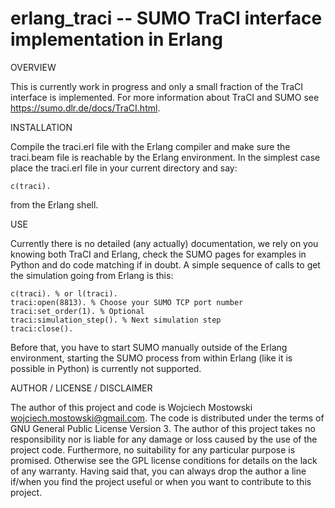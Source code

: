 # erlang_traci -- SUMO TraCI interface implementation in Erlang

OVERVIEW

This is currently work in progress and only a small fraction of the TraCI
interface is implemented. For more information about TraCI and SUMO see
https://sumo.dlr.de/docs/TraCI.html.

INSTALLATION

Compile the traci.erl file with the Erlang compiler and make sure the
traci.beam file is reachable by the Erlang environment. In the simplest
case place the traci.erl file in your current directory and say:

	c(traci).

from the Erlang shell.

USE

Currently there is no detailed (any actually) documentation, we rely on
you knowing both TraCI and Erlang, check the SUMO pages for examples in
Python and do code matching if in doubt. A simple sequence of calls to
get the simulation going from Erlang is this:

	c(traci). % or l(traci).
	traci:open(8813). % Choose your SUMO TCP port number
	traci:set_order(1). % Optional
	traci:simulation_step(). % Next simulation step
	traci:close().

Before that, you have to start SUMO manually outside of the Erlang
environment, starting the SUMO process from within Erlang (like it is
possible in Python) is currently not supported.

AUTHOR / LICENSE / DISCLAIMER

The author of this project and code is Wojciech Mostowski
<wojciech.mostowski@gmail.com>. The code is distributed under the terms
of GNU General Public License Version 3. The author of this project takes
no responsibility nor is liable for any damage or loss caused by the use
of the project code. Furthermore, no suitability for any particular
purpose is promised. Otherwise see the GPL license conditions for details
on the lack of any warranty. Having said that, you can always drop the
author a line if/when you find the project useful or when you want to
contribute to this project.

